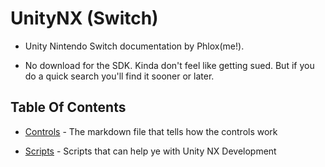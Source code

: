 # UnityNX (Switch)

* Unity Nintendo Switch documentation by Phlox(me!).

* No download for the SDK. Kinda don't feel like getting sued. But if you do a quick search you'll find it sooner or later.

## Table Of Contents

* [Controls](https://github.com/yophlox/Unity/blob/NX/Controls/README.md) - The markdown file that tells how the controls work

* [Scripts](https://github.com/yophlox/Unity/blob/NX/Scripts/README.md) - Scripts that can help ye with Unity NX Development
